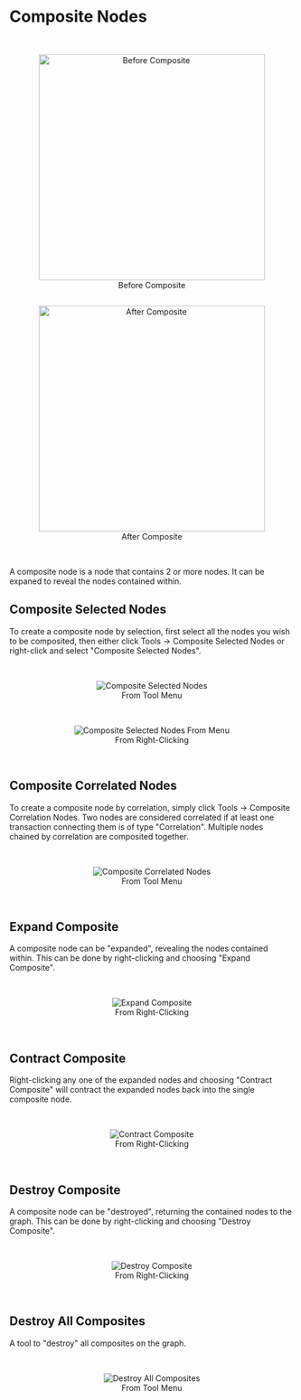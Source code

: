 # Composite Nodes

<br />
<div style="text-align: center">
    <figure style = "display: inline-block">
        <img height=400 src="../ext/docs/CoreInteractiveGraph/src/au/gov/asd/tac/constellation/graph/interaction/resources/BeforeComposite.png" alt="Before Composite" />
        <figcaption>Before Composite</figcaption>
    </figure>
    <figure style = "display: inline-block">
        <img height=400 src="../ext/docs/CoreInteractiveGraph/src/au/gov/asd/tac/constellation/graph/interaction/resources/AfterComposite.png" alt="After Composite" />
        <figcaption>After Composite</figcaption>
    </figure>
</div>
<br />

A composite node is a node that contains 2 or more nodes. 
It can be expaned to reveal the nodes contained within.


## Composite Selected Nodes
To create a composite node by selection, first select all the nodes you wish 
to be composited, then either click Tools -&gt; Composite Selected Nodes or 
right-click and select "Composite Selected Nodes".

<br />
<div style="text-align: center">
    <figure>
        <img src="../ext/docs/CoreInteractiveGraph/src/au/gov/asd/tac/constellation/graph/interaction/resources/CompositeSelectedNodes.png" alt="Composite Selected Nodes" />
        <figcaption>From Tool Menu</figcaption>
    </figure>
    <br />
    <figure>
        <img src="../ext/docs/CoreInteractiveGraph/src/au/gov/asd/tac/constellation/graph/interaction/resources/CompositeSelectedNodesFromMenu.png" alt="Composite Selected Nodes From Menu" />
        <figcaption>From Right-Clicking</figcaption>
    </figure>
</div>
<br />

## Composite Correlated Nodes
To create a composite node by correlation, simply click Tools -&gt; Composite 
Correlation Nodes. Two nodes are considered correlated if at least one 
transaction connecting them is of type "Correlation". Multiple nodes chained
by correlation are composited together.

<br />
<div style="text-align: center">
    <figure>
        <img src="../ext/docs/CoreInteractiveGraph/src/au/gov/asd/tac/constellation/graph/interaction/resources/CompositeCorrelatedNodes.png" alt="Composite Correlated Nodes" />
        <figcaption>From Tool Menu</figcaption>
    </figure>
</div>
<br />

## Expand Composite
A composite node can be "expanded", revealing the nodes contained within.
This can be done by right-clicking and choosing "Expand Composite".

<br />
<div style="text-align: center">
    <figure>
        <img src="../ext/docs/CoreInteractiveGraph/src/au/gov/asd/tac/constellation/graph/interaction/resources/ExpandComposite.png" alt="Expand Composite" />
        <figcaption>From Right-Clicking</figcaption>
    </figure>
</div>
<br />

## Contract Composite
Right-clicking any one of the expanded nodes and choosing "Contract Composite"
will contract the expanded nodes back into the single composite node.

<br />
<div style="text-align: center">
    <figure>
        <img src="../ext/docs/CoreInteractiveGraph/src/au/gov/asd/tac/constellation/graph/interaction/resources/ContractComposite.png" alt="Contract Composite" />
        <figcaption>From Right-Clicking</figcaption>
    </figure>
</div>
<br />

## Destroy Composite
A composite node can be "destroyed", returning the contained nodes to the graph.
This can be done by right-clicking and choosing "Destroy Composite".

<br />
<div style="text-align: center">
    <figure>
        <img src="../ext/docs/CoreInteractiveGraph/src/au/gov/asd/tac/constellation/graph/interaction/resources/DestroyComposite.png" alt="Destroy Composite" />
        <figcaption>From Right-Clicking</figcaption>
    </figure>
</div>
<br />

## Destroy All Composites
A tool to "destroy" all composites on the graph.

<br />
<div style="text-align: center">
    <figure>
        <img src="../ext/docs/CoreInteractiveGraph/src/au/gov/asd/tac/constellation/graph/interaction/resources/DestroyAllComposites.png" alt="Destroy All Composites" />
        <figcaption>From Tool Menu</figcaption>
    </figure>
</div>
<br />